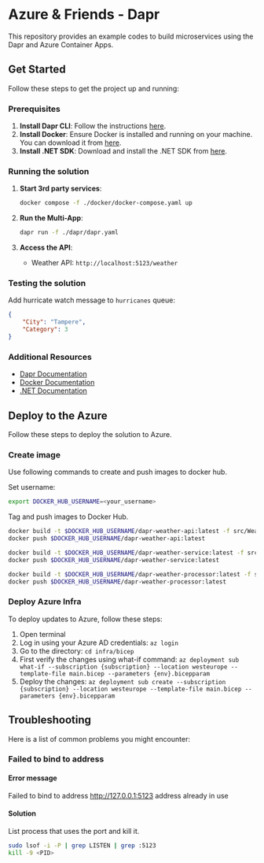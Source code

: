 # Azure & Friends - Dapr

This repository provides an example codes to build microservices using the Dapr and Azure Container Apps.

## Get Started

Follow these steps to get the project up and running:

### Prerequisites

1. **Install Dapr CLI**: Follow the instructions [here](https://docs.dapr.io/getting-started/install-dapr-cli/).
2. **Install Docker**: Ensure Docker is installed and running on your machine. You can download it from [here](https://www.docker.com/products/docker-desktop).
3. **Install .NET SDK**: Download and install the .NET SDK from [here](https://dotnet.microsoft.com/download).

### Running the solution

1. **Start 3rd party services**:
    ```sh
    docker compose -f ./docker/docker-compose.yaml up
    ```

2. **Run the Multi-App**:
    ```sh
    dapr run -f ./dapr/dapr.yaml
    ```

3. **Access the API**:
    - Weather API: `http://localhost:5123/weather`


### Testing the solution

Add hurricate watch message to `hurricanes` queue:

```json
{ 
    "City": "Tampere",
    "Category": 3
}
```

### Additional Resources

- [Dapr Documentation](https://docs.dapr.io/)
- [Docker Documentation](https://docs.docker.com/)
- [.NET Documentation](https://docs.microsoft.com/en-us/dotnet/)

## Deploy to the Azure

Follow these steps to deploy the solution to Azure.

### Create image

Use following commands to create and push images to docker hub.

Set username:

```sh
export DOCKER_HUB_USERNAME=<your_username>
```

Tag and push images to Docker Hub.

```sh
docker build -t $DOCKER_HUB_USERNAME/dapr-weather-api:latest -f src/Weather.Api/Dockerfile .
docker push $DOCKER_HUB_USERNAME/dapr-weather-api:latest

docker build -t $DOCKER_HUB_USERNAME/dapr-weather-service:latest -f src/Weather.Service/Dockerfile .
docker push $DOCKER_HUB_USERNAME/dapr-weather-service:latest

docker build -t $DOCKER_HUB_USERNAME/dapr-weather-processor:latest -f src/Weather.Processor/Dockerfile .
docker push $DOCKER_HUB_USERNAME/dapr-weather-processor:latest

```

### Deploy Azure Infra

To deploy updates to Azure, follow these steps:

1. Open terminal
2. Log in using your Azure AD credentials: `az login`
3. Go to the directory: `cd infra/bicep`
4. First verify the changes using what-if command: `az deployment sub what-if --subscription {subscription} --location westeurope --template-file main.bicep --parameters {env}.bicepparam`
5. Deploy the changes: `az deployment sub create --subscription {subscription} --location westeurope --template-file main.bicep --parameters {env}.bicepparam`

## Troubleshooting

Here is a list of common problems you might encounter:

### Failed to bind to address

#### Error message

Failed to bind to address http://127.0.0.1:5123 address already in use

#### Solution

List process that uses the port and kill it.

```sh
sudo lsof -i -P | grep LISTEN | grep :5123
kill -9 <PID>
```
